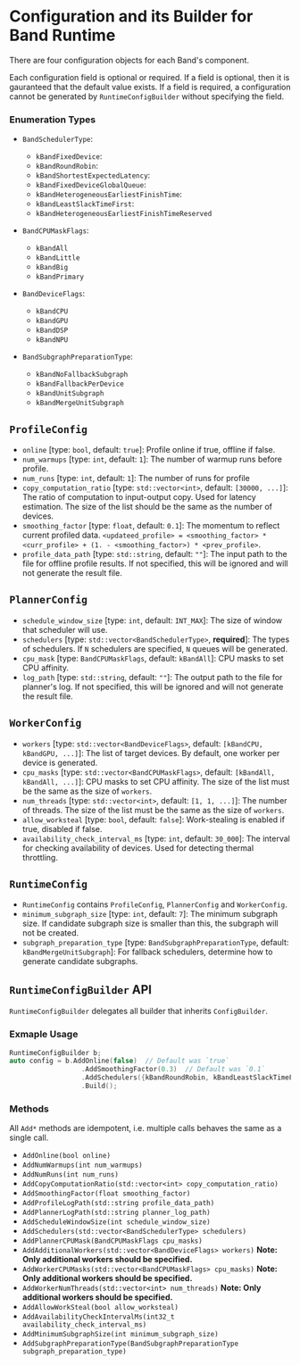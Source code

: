 # Configuration and its Builder for Band Runtime

There are four configuration objects for each Band's component.

Each configuration field is optional or required. If a field is optional, then it is gauranteed that the default value exists. If a field is required, a configuration cannot be generated by `RuntimeConfigBuilder` without specifying the field.

### Enumeration Types
- `BandSchedulerType`:
  - `kBandFixedDevice`: 
  - `kBandRoundRobin`: 
  - `kBandShortestExpectedLatency`: 
  - `kBandFixedDeviceGlobalQueue`: 
  - `kBandHeterogeneousEarliestFinishTime`: 
  - `kBandLeastSlackTimeFirst`: 
  - `kBandHeterogeneousEarliestFinishTimeReserved`

- `BandCPUMaskFlags`: 
   - `kBandAll`
   - `kBandLittle`
   - `kBandBig`
   - `kBandPrimary`
  
- `BandDeviceFlags`: 
  - `kBandCPU`
  - `kBandGPU`
  - `kBandDSP`
  - `kBandNPU`

- `BandSubgraphPreparationType`: 
  - `kBandNoFallbackSubgraph`
  - `kBandFallbackPerDevice`
  - `kBandUnitSubgraph`
  - `kBandMergeUnitSubgraph`

## `ProfileConfig`
- `online` [type: `bool`, default: `true`]: Profile online if true, offline if false.
- `num_warmups` [type: `int`, default: `1`]: The number of warmup runs before profile.
- `num_runs` [type: `int`, default: `1`]: The number of runs for profile
- `copy_computation_ratio` [type: `std::vector<int>`, default: `[30000, ...]`]: The ratio of computation to input-output copy. Used for latency estimation. The size of the list should be the same as the number of devices.
- `smoothing_factor` [type: `float`, default: `0.1`]: The momentum to reflect current profiled data. `<updateed_profile> = <smoothing_factor> * <curr_profile> + (1. - <smoothing_factor>) * <prev_profile>`.
- `profile_data_path` [type: `std::string`, default: `""`]: The input path to the file for offline profile results. If not specified, this will be ignored and will not generate the result file. 

## `PlannerConfig`
- `schedule_window_size` [type: `int`, default: `INT_MAX`]: The size of window that scheduler will use.
- `schedulers` [type: `std::vector<BandSchedulerType>`, __required__]: The types of schedulers. If `N` schedulers are specified, `N` queues will be generated.
- `cpu_mask` [type: `BandCPUMaskFlags`, default: `kBandAll`]: CPU masks to set CPU affinity.
- `log_path` [type: `std::string`, default: `""`]: The output path to the file for planner's log. If not specified, this will be ignored and will not generate the result file. 

## `WorkerConfig`
- `workers` [type: `std::vector<BandDeviceFlags>`, default: `[kBandCPU, kBandGPU, ...]`]: The list of target devices. By default, one worker per device is generated.
- `cpu_masks` [type: `std::vector<BandCPUMaskFlags>`, default: `[kBandAll, kBandAll, ...]`]: CPU masks to set CPU affinity. The size of the list must be the same as the size of `workers`.
- `num_threads` [type: `std::vector<int>`, default: `[1, 1, ...]`]: The number of threads. The size of the list must be the same as the size of `workers`.
- `allow_worksteal` [type: `bool`, default: `false`]: Work-stealing is enabled if true, disabled if false.
- `availability_check_interval_ms` [type: `int`, default: `30_000`]: The interval for checking availability of devices. Used for detecting thermal throttling.

## `RuntimeConfig`
- `RuntimeConfig` contains `ProfileConfig`, `PlannerConfig` and `WorkerConfig`.
- `minimum_subgraph_size` [type: `int`, default: `7`]: The minimum subgraph size. If candidate subgraph size is smaller than this, the subgraph will not be created.
- `subgraph_preparation_type` [type: `BandSubgraphPreparationType`, default: `kBandMergeUnitSubgraph`]: For fallback schedulers, determine how to generate candidate subgraphs.

## `RuntimeConfigBuilder` API
`RuntimeConfigBuilder` delegates all builder that inherits `ConfigBuilder`.

### Exmaple Usage
```c++
RuntimeConfigBuilder b;
auto config = b.AddOnline(false)  // Default was `true`
                  .AddSmoothingFactor(0.3)  // Default was `0.1`
                  .AddSchedulers({kBandRoundRobin, kBandLeastSlackTimeFirst})  // Required field.
                  .Build();
```
### Methods
All `Add*` methods are idempotent, i.e. multiple calls behaves the same as a single call.
- `AddOnline(bool online)`
- `AddNumWarmups(int num_warmups)`
- `AddNumRuns(int num_runs)`
- `AddCopyComputationRatio(std::vector<int> copy_computation_ratio)`
- `AddSmoothingFactor(float smoothing_factor)`
- `AddProfileLogPath(std::string profile_data_path)`
- `AddPlannerLogPath(std::string planner_log_path)`
- `AddScheduleWindowSize(int schedule_window_size)`
- `AddSchedulers(std::vector<BandSchedulerType> schedulers)`
- `AddPlannerCPUMask(BandCPUMaskFlags cpu_masks)`
- `AddAdditionalWorkers(std::vector<BandDeviceFlags> workers)`
  **Note: Only additional workers should be specified.**
- `AddWorkerCPUMasks(std::vector<BandCPUMaskFlags> cpu_masks)`
  **Note: Only additional workers should be specified.**
- `AddWorkerNumThreads(std::vector<int> num_threads)`
  **Note: Only additional workers should be specified.**
- `AddAllowWorkSteal(bool allow_worksteal)`
- `AddAvailabilityCheckIntervalMs(int32_t availability_check_interval_ms)`
- `AddMinimumSubgraphSize(int minimum_subgraph_size)`
- `AddSubgraphPreparationType(BandSubgraphPreparationType subgraph_preparation_type)`